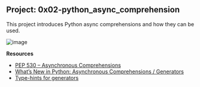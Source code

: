 ## __Project: 0x02-python_async_comprehension__

This project introduces Python async comprehensions and how they can be used.

![image](https://github.com/user-attachments/assets/9b82ed68-6eb8-4efd-bb55-da9eef7e4473)

__Resources__

- [PEP 530 – Asynchronous Comprehensions](https://peps.python.org/pep-0530/)
- [What’s New in Python: Asynchronous Comprehensions / Generators](https://www.blog.pythonlibrary.org/2017/02/14/whats-new-in-python-asynchronous-comprehensions-generators/)
- [Type-hints for generators](https://stackoverflow.com/questions/42531143/how-to-type-hint-a-generator-in-python-3)
